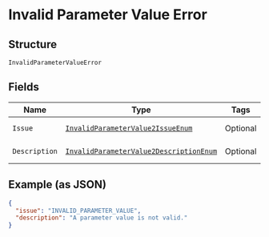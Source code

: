 
# Invalid Parameter Value Error

## Structure

`InvalidParameterValueError`

## Fields

| Name | Type | Tags | Description | Getter | Setter |
|  --- | --- | --- | --- | --- | --- |
| `Issue` | [`InvalidParameterValue2IssueEnum`](../../doc/models/invalid-parameter-value-2-issue-enum.md) | Optional | - | InvalidParameterValue2IssueEnum getIssue() | setIssue(InvalidParameterValue2IssueEnum issue) |
| `Description` | [`InvalidParameterValue2DescriptionEnum`](../../doc/models/invalid-parameter-value-2-description-enum.md) | Optional | - | InvalidParameterValue2DescriptionEnum getDescription() | setDescription(InvalidParameterValue2DescriptionEnum description) |

## Example (as JSON)

```json
{
  "issue": "INVALID_PARAMETER_VALUE",
  "description": "A parameter value is not valid."
}
```

